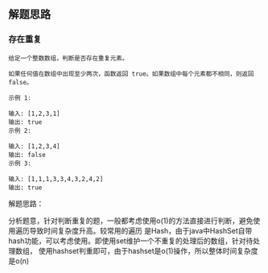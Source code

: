 ## 解题思路

### 存在重复

```text
给定一个整数数组，判断是否存在重复元素。

如果任何值在数组中出现至少两次，函数返回 true。如果数组中每个元素都不相同，则返回 false。

示例 1:

输入: [1,2,3,1]
输出: true
示例 2:

输入: [1,2,3,4]
输出: false
示例 3:

输入: [1,1,1,3,3,4,3,2,4,2]
输出: true
```

解题思路：

分析题意，针对判断重复的题，一般都考虑使用o(1)的方法直接进行判断，避免使用遍历导致时间复杂度升高。较常用的遍历
是Hash，由于java中HashSet自带hash功能，可以考虑使用。即使用set维护一个不重复的处理后的数组，针对待处理数组，
使用hashset判重即可，由于hashset是o(1)操作，所以整体时间复杂度是o(n)
